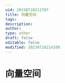 ```yaml
---
uid: 20230728212707
title: 向量空间
tags: 
description: 
author: 
type: other
draft: false
editable: false
modified: 20230728214100
---
```


# 向量空间